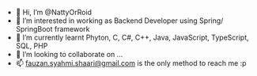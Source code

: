 - 👋 Hi, I’m @NattyOrRoid
- 👀 I’m interested in working as Backend Developer using Spring/ SpringBoot framework
- 🌱 I’m currently learnt Phyton, C, C#, C++, Java, JavaScript, TypeScript, SQL, PHP
- 💞️ I’m looking to collaborate on ...
- 📫 fauzan.syahmi.shaari@gmail.com is the only method to reach me :p

<!---
NattyOrRoid/NattyOrRoid is a ✨ special ✨ repository because its `README.md` (this file) appears on your GitHub profile.
You can click the Preview link to take a look at your changes.
--->
